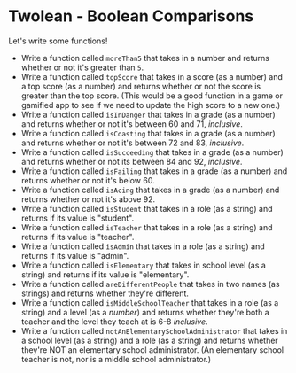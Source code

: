 # Twolean - Boolean Comparisons

Let's write some functions!

* Write a function called `moreThan5` that takes in a number and returns whether or not it's greater than `5`.
* Write a function called `topScore` that takes in a score (as a number) and a top score (as a number) and returns whether or not the score is greater than the top score. (This would be a good function in a game or gamified app to see if we need to update the high score to a new one.)
* Write a function called `isInDanger` that takes in a grade (as a number) and returns whether or not it's between 60 and 71, _inclusive_.
* Write a function called `isCoasting` that takes in a grade (as a number) and returns whether or not it's between 72 and 83, _inclusive_.
* Write a function called `isSucceeding` that takes in a grade (as a number) and returns whether or not its between 84 and 92, _inclusive_.
* Write a function called `isFailing` that takes in a grade (as a number) and returns whether or not it's below 60.
* Write a function called `isAcing` that takes in a grade (as a number) and returns whether or not it's above 92.
* Write a function called `isStudent` that takes in a role (as a string) and returns if its value is "student".
* Write a function called `isTeacher` that takes in a role (as a string) and returns if its value is "teacher".
* Write a function called `isAdmin` that takes in a role (as a string) and returns if its value is "admin".
* Write a function called `isElementary` that takes in school level (as a string) and returns if its value is "elementary".
* Write a function called `areDifferentPeople` that takes in two names (as strings) and returns whether they're different.
* Write a function called `isMiddleSchoolTeacher` that takes in a role (as a string) and a level (as a _number_) and returns whether they're both a teacher and the level they teach at is 6-8 _inclusive_.
* Write a function called `notAnElementarySchoolAdministrator` that takes in a school level (as a string) and a role (as a string) and returns whether they're NOT an elementary school administrator. (An elementary school teacher is not, nor is a middle school administrator.)

